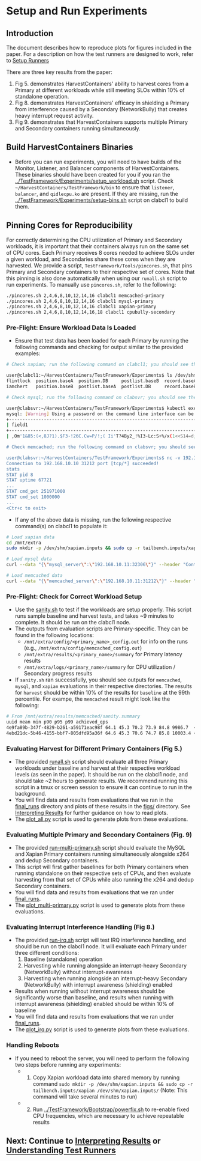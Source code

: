 # Setup and Run Experiments

## Introduction

The document describes how to reproduce plots for figures included in the paper. 
For a description on how the test runners are designed to work, refer to [Setup Runners](./05_setup_runner.md)

There are three key results from the paper:
1. Fig 5. demonstrates HarvestContainers' ability to harvest cores from a Primary at different workloads while still meeting SLOs within 10% of standalone operation.
2. Fig 8. demonstrates HarvestContainers' efficacy in shielding a Primary from interference caused by a Secondary (NetworkBully) that creates heavy interrupt request activity.
3. Fig 9. demonstrates that HarvestContainers supports multiple Primary and Secondary containers running simultaneously.

## Build HarvestContainers Binaries
- Before you can run experiments, you will need to have builds of the Monitor, Listener, and Balancer components of HarvestContainers. These binaries should have been created for you if you ran the [../TestFramework/Experiments/setup_workload.sh](../TestFramework/Experiments/setup_workload.sh) script. Check `~/HarvestContainers/TestFramework/bin` to ensure that `listener`, `balancer`, and `qidlecpu.ko` are present. If they are missing, run the [../TestFramework/Experiments/setup-bins.sh](../TestFramework/Experiments/setup-bins.sh) script on clabcl1 to build them.

## Pinning Cores for Reproducibility
For correctly determining the CPU utilization of Primary and Secondary workloads, it is important that their containers always run on the same set of CPU cores. Each Primary receives 8 cores needed to achieve SLOs under a given workload, and Secondaries share these cores when they are harvested. We provide a script, `TestFramework/Tools/pincores.sh`, that pins Primary and Secondary containers to their respective set of cores. Note that this pinning is also done automatically when using our `runall.sh` script to run experiments. To manually use `pincores.sh`, refer to the following:

```bash
./pincores.sh 2,4,6,8,10,12,14,16 clabcl1 memcached-primary
./pincores.sh 2,4,6,8,10,12,14,16 clabcl1 mysql-primary
./pincores.sh 2,4,6,8,10,12,14,16 clabcl1 xapian-primary
./pincores.sh 2,4,6,8,10,12,14,16,18 clabcl1 cpubully-secondary
```

### Pre-Flight: Ensure Workload Data Is Loaded

- Ensure that test data has been loaded for each Primary by running the following commands and checking for output similar to the provided examples:
```bash
# Check xapian; run the following command on clabcl1; you should see the same file names as shown below:

user@clabcl1:~/HarvestContainers/TestFramework/Experiments$ ls /dev/shm/xapian.inputs/xapian/wiki/
flintlock  position.baseA  position.DB     postlist.baseB  record.baseA  record.DB       termlist.baseB
iamchert   position.baseB  postlist.baseA  postlist.DB     record.baseB  termlist.baseA  termlist.DB

# Check mysql; run the following command on clabsvr; you should see the same kind of random data string in field1:

user@clabsvr:~/HarvestContainers/TestFramework/Experiments$ kubectl exec -it mysql-primary -- /bin/bash -c "mysql -u root -pharvest -e 'select field1 from ycsb.usertable limit 1;'"
mysql: [Warning] Using a password on the command line interface can be insecure.
+------------------------------------------------------------------------------------------------------------------------------------------------------------------------------------------------------------------------------------------------------------+
| field1                                                                                                                                                                                                                                                     |
+------------------------------------------------------------------------------------------------------------------------------------------------------------------------------------------------------------------------------------------------------------+
| ,Om'1&85:(<,8J?1).$F3-!26C.Cw=P/!;( Ii'T?4By2_!%I3-Lc:S+%/x(1<<S14=d;1x5*f#'n:N3 Gg%3n+Y;3C#%Y=4Ym"\g(6j.Xq.Ds"4z4Zg?^y?_?8#v6)48Fg#)x2I;*Og*&.<^5,5p/-b>"n)3$1C9-Z'9'|-&t&Fc,T-96(9I39 ~/Ok:Ws<68)4`!42<-j*Mc/7,)9:!)4%$*,B#<_=5:h*\w;;j%#253*2Ao;Nc-?r. |

# Check memcached; run the following command on clabsvr; you should see a value of 1000000 for "cmd_set"; press "Ctr+c" to exit:

user@clabsvr:~/HarvestContainers/TestFramework/Experiments$ nc -v 192.168.10.10 31212
Connection to 192.168.10.10 31212 port [tcp/*] succeeded!
stats
STAT pid 8
STAT uptime 67721
...
STAT cmd_get 251971000
STAT cmd_set 1000000
...
<Ctr+c to exit>
```

- If any of the above data is missing, run the following respective command(s) on clabcl1 to populate it:
```bash
# Load xapian data
cd /mnt/extra
sudo mkdir -p /dev/shm/xapian.inputs && sudo cp -r tailbench.inputs/xapian /dev/shm/xapian.inputs/

# Load mysql data
curl --data "{\"mysql_server\":\"192.168.10.11:32306\"}" --header "Content-Type: application/json" http://192.168.10.10:32002/load

# Load memcached data
curl --data "{\"memcached_server\":\"192.168.10.11:31212\"}" --header "Content-Type: application/json" http://192.168.10.10:32003/load
```

### Pre-Flight: Check for Correct Workload Setup

- Use the [sanity.sh](../TestFramework/Experiments/sanity.sh) to test if the workloads are setup properly. This script runs sample baseline and harvest tests, and takes ~9 minutes to complete. It should be run on the clabcl1 node.
- The outputs from evaluation scripts are Primary-specific. They can be found in the following locations:
    - `/mnt/extra/config/<primary_name>_config.out` for info on the runs (e.g., `/mnt/extra/config/memcached_config.out`)
    - `/mnt/extra/results/<primary_name>/summary` for Primary latency results
    - `/mnt/extra/logs/<primary_name>/summary` for CPU utilization / Secondary progress results
- If `sanity.sh` ran successfully, you should see outputs for `memcached`, `mysql`, and `xapian` evaluations in their respective directories. The results for `harvest` should be within 10% of the results for `baseline` at the 99th percentile. For exampe, the `memcached` result might look like the following:
```bash
# From /mnt/extra/results/memcached/sanity.summary
uuid mean min p90 p95 p99 achieved_qps
4e9fa89b-347f-4829-b261-a59171eac98f 64.1 45.3 70.2 73.9 84.8 9986.7  <--Last column is the QPS (10k) and next-to-last column is the 99th percentile latency when running standalone
4ebd21dc-5b46-4155-bbf7-805dfd95a36f 64.6 45.3 70.6 74.7 85.8 10003.4 <--These are the results when harvesting cores
```
 
### Evaluating Harvest for Different Primary Containers (Fig 5.)

- The provided [runall.sh](../TestFramework/Experiments/runall.sh) script should evaluate all three Primary workloads under baseline and harvest at their respective workload levels (as seen in the paper). It should be run on the clabcl1 node, and should take ~2 hours to generate results. We recommend running this script in a tmux or screen session to ensure it can continue to run in the background.
- You will find data and results from evaluations that we ran in the [final_runs](../TestFramework/Experiments/final_runs/) directory and plots of these results in the [figs/](../TestFramework/Experiments/figs/) directory. See [Interpreting Results](./06_interpreting_results.md) for further guidance on how to read plots.
- The [plot_all.py](../TestFramework/Experiments/plot_all.py) script is used to generate plots from these evaluations.

### Evaluating Multiple Primary and Secondary Containers (Fig. 9)

- The provided [run-multi-primary.sh](../TestFramework/Experiments/run-multi-primary.sh) script should evaluate the MySQL and Xapian Primary containers running simultaneously alongside x264 and dedup Secondary containers.
- This script will first gather baselines for both Primary containers when running standalone on their respective sets of CPUs, and then evaluate harvesting from that set of CPUs while also running the x264 and dedup Secondary containers.
- You will find data and results from evaluations that we ran under [final_runs](../TestFramework/Experiments/final_runs/).
- The [plot_multi-primary.py](../TestFramework/Experiments/plot_multi-primary.py) script is used to generate plots from these evaluations.

### Evaluating Interrupt Interference Handling (Fig 8.)

- The provided [run-irq.sh](../TestFramework/Experiments/run-irq.sh) script will test IRQ interference handling, and should be run on the clabcl1 node. It will evaluate each Primary under three different conditions:
  1. Baseline (standalone) operation
  2. Harvesting while running alongside an interrupt-heavy Secondary (NetworkBully) without interrupt-awareness
  3. Harvesting when running alongside an interrupt-heavy Secondary (NetworkBully) with interrupt awareness (shielding) enabled
 - Results when running without interrupt awareness should be significantly worse than baseline, and results when running with interrupt awareness (shielding) enabled should be within 10% of baseline
- You will find data and results from evaluations that we ran under [final_runs](../TestFramework/Experiments/final_runs/).
- The [plot_irq.py](../TestFramework/Experiments/plot_irq.py) script is used to generate plots from these evaluations.


### Handling Reboots
- If you need to reboot the server, you will need to perform the following two steps before running any experiments:
  - 1. Copy Xapian workload data into shared memory by running command `sudo mkdir -p /dev/shm/xapian.inputs && sudo cp -r tailbench.inputs/xapian /dev/shm/xapian.inputs/` (Note: This command will take several minutes to run)
  - 2. Run [../TestFramework/Bootstrap/powerfix.sh](../TestFramework/Bootstrap/powerfix.sh) to re-enable fixed CPU frequencies, which are necessary to achieve repeatable results

## Next: Continue to [Interpreting Results](./06_interpreting_results.md) or [Understanding Test Runners](./05_setup_runner.md)
